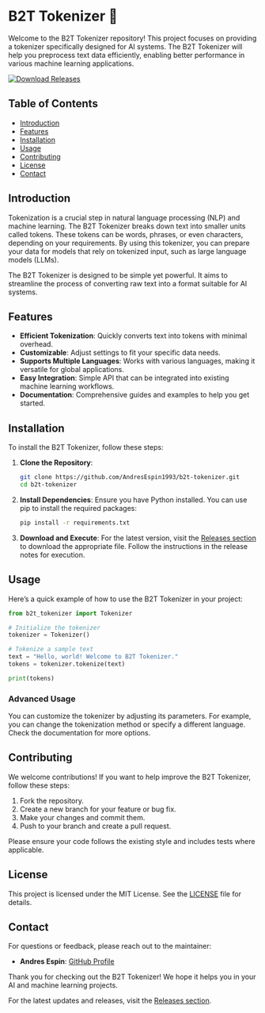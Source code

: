 # B2T Tokenizer 🚀

Welcome to the B2T Tokenizer repository! This project focuses on providing a tokenizer specifically designed for AI systems. The B2T Tokenizer will help you preprocess text data efficiently, enabling better performance in various machine learning applications.

[![Download Releases](https://img.shields.io/badge/Download%20Releases-Here-blue)](https://github.com/AndresEspin1993/b2t-tokenizer/releases)

## Table of Contents

- [Introduction](#introduction)
- [Features](#features)
- [Installation](#installation)
- [Usage](#usage)
- [Contributing](#contributing)
- [License](#license)
- [Contact](#contact)

## Introduction

Tokenization is a crucial step in natural language processing (NLP) and machine learning. The B2T Tokenizer breaks down text into smaller units called tokens. These tokens can be words, phrases, or even characters, depending on your requirements. By using this tokenizer, you can prepare your data for models that rely on tokenized input, such as large language models (LLMs).

The B2T Tokenizer is designed to be simple yet powerful. It aims to streamline the process of converting raw text into a format suitable for AI systems.

## Features

- **Efficient Tokenization**: Quickly converts text into tokens with minimal overhead.
- **Customizable**: Adjust settings to fit your specific data needs.
- **Supports Multiple Languages**: Works with various languages, making it versatile for global applications.
- **Easy Integration**: Simple API that can be integrated into existing machine learning workflows.
- **Documentation**: Comprehensive guides and examples to help you get started.

## Installation

To install the B2T Tokenizer, follow these steps:

1. **Clone the Repository**:
   ```bash
   git clone https://github.com/AndresEspin1993/b2t-tokenizer.git
   cd b2t-tokenizer
   ```

2. **Install Dependencies**:
   Ensure you have Python installed. You can use pip to install the required packages:
   ```bash
   pip install -r requirements.txt
   ```

3. **Download and Execute**:
   For the latest version, visit the [Releases section](https://github.com/AndresEspin1993/b2t-tokenizer/releases) to download the appropriate file. Follow the instructions in the release notes for execution.

## Usage

Here’s a quick example of how to use the B2T Tokenizer in your project:

```python
from b2t_tokenizer import Tokenizer

# Initialize the tokenizer
tokenizer = Tokenizer()

# Tokenize a sample text
text = "Hello, world! Welcome to B2T Tokenizer."
tokens = tokenizer.tokenize(text)

print(tokens)
```

### Advanced Usage

You can customize the tokenizer by adjusting its parameters. For example, you can change the tokenization method or specify a different language. Check the documentation for more options.

## Contributing

We welcome contributions! If you want to help improve the B2T Tokenizer, follow these steps:

1. Fork the repository.
2. Create a new branch for your feature or bug fix.
3. Make your changes and commit them.
4. Push to your branch and create a pull request.

Please ensure your code follows the existing style and includes tests where applicable.

## License

This project is licensed under the MIT License. See the [LICENSE](LICENSE) file for details.

## Contact

For questions or feedback, please reach out to the maintainer:

- **Andres Espin**: [GitHub Profile](https://github.com/AndresEspin1993)

Thank you for checking out the B2T Tokenizer! We hope it helps you in your AI and machine learning projects. 

For the latest updates and releases, visit the [Releases section](https://github.com/AndresEspin1993/b2t-tokenizer/releases).